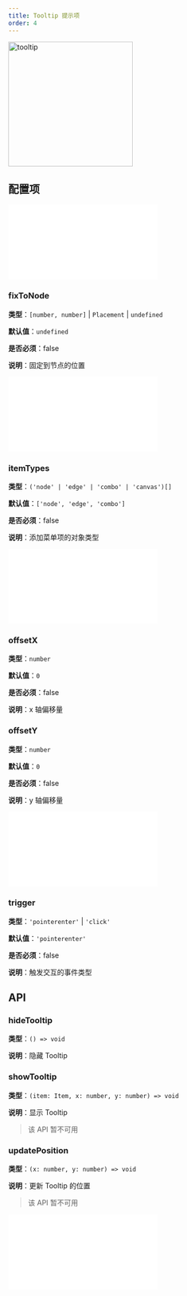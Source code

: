 ```yaml
---
title: Tooltip 提示项
order: 4
---
```


<img alt="tooltip" src="https://mdn.alipayobjects.com/huamei_qa8qxu/afts/img/A*-3OpQKiCgHwAAAAAAAAAAAAADmJ7AQ/original" height='250'/>

## 配置项

<embed src="../../common/IPluginBaseConfig.zh.md"></embed>

### fixToNode

**类型**：`[number, number]` | `Placement` | `undefined`

**默认值**：`undefined`

**是否必须**：false

**说明**：固定到节点的位置

<embed src="../../common/PluginGetContent.zh.md"></embed>

### itemTypes

**类型**：`('node' | 'edge' | 'combo' | 'canvas')[]`

**默认值**：`['node', 'edge', 'combo']`

**是否必须**：false

**说明**：添加菜单项的对象类型

<embed src="../../common/PluginLoadingContent.zh.md"></embed>

### offsetX

**类型**：`number`

**默认值**：`0`

**是否必须**：false

**说明**：x 轴偏移量

### offsetY

**类型**：`number`

**默认值**：`0`

**是否必须**：false

**说明**：y 轴偏移量

<embed src="../../common/PluginShouldBegin.zh.md"></embed>

### trigger

**类型**：`'pointerenter'` | `'click'`

**默认值**：`'pointerenter'`

**是否必须**：false

**说明**：触发交互的事件类型

## API

### hideTooltip

**类型**：`() => void`

**说明**：隐藏 Tooltip

### showTooltip

**类型**：`(item: Item, x: number, y: number) => void`

**说明**：显示 Tooltip

> 该 API 暂不可用

### updatePosition

**类型**：`(x: number, y: number) => void`

**说明**：更新 Tooltip 的位置

> 该 API 暂不可用

<embed src="../../common/PluginAPIDestroy.zh.md"></embed>
